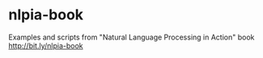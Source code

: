 # nlpia-book
Examples and scripts from "Natural Language Processing in Action" book http://bit.ly/nlpia-book
